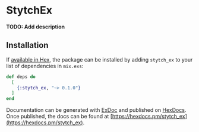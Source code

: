 # StytchEx

**TODO: Add description**

## Installation

If [available in Hex](https://hex.pm/docs/publish), the package can be installed
by adding `stytch_ex` to your list of dependencies in `mix.exs`:

```elixir
def deps do
  [
    {:stytch_ex, "~> 0.1.0"}
  ]
end
```

Documentation can be generated with [ExDoc](https://github.com/elixir-lang/ex_doc)
and published on [HexDocs](https://hexdocs.pm). Once published, the docs can
be found at [https://hexdocs.pm/stytch_ex](https://hexdocs.pm/stytch_ex).

